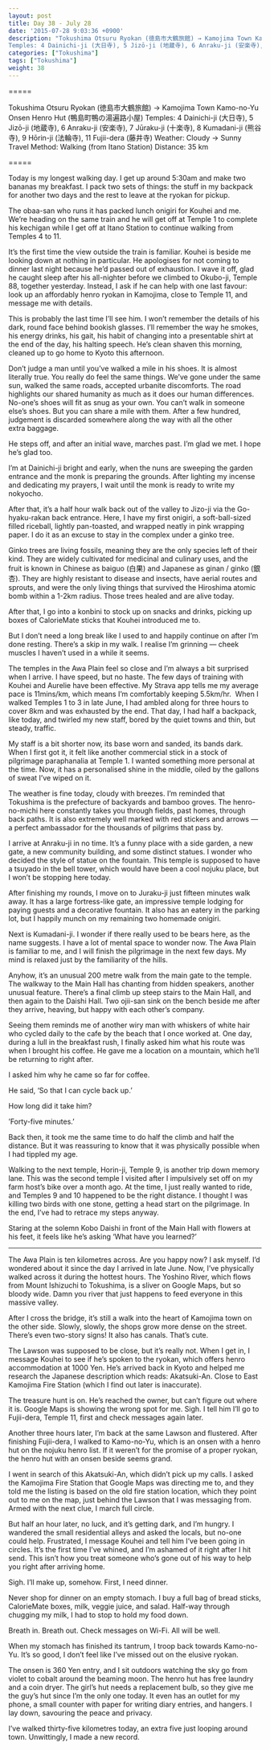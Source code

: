 ```yaml
---
layout: post
title: Day 38 - July 28
date: '2015-07-28 9:03:36 +0900'
description: "Tokushima Otsuru Ryokan (徳島市大鶴旅館) → Kamojima Town Kamo-no-Yu Onsen Henro Hut (鴨島町鴨の湯遍路小屋) / 
Temples: 4 Dainichi-ji (大日寺), 5 Jizō-ji (地蔵寺), 6 Anraku-ji (安楽寺), 7 Jūraku-ji (十楽寺), 8 Kumadani-ji (熊谷寺), 9 Hōrin-ji (法輪寺), 11 Fujii-dera (藤井寺)"
categories: ["Tokushima"]
tags: ["Tokushima"]
weight: 38
---
```

=====

Tokushima Otsuru Ryokan (徳島市大鶴旅館) → Kamojima Town Kamo-no-Yu Onsen Henro Hut (鴨島町鴨の湯遍路小屋)
Temples: 4 Dainichi-ji (大日寺), 5 Jizō-ji (地蔵寺), 6 Anraku-ji (安楽寺), 7 Jūraku-ji (十楽寺), 8 Kumadani-ji (熊谷寺), 9 Hōrin-ji (法輪寺), 11 Fujii-dera (藤井寺)
Weather: Cloudy → Sunny
Travel Method: Walking (from Itano Station)
Distance: 35 km

=====

Today is my longest walking day. I get up around 5:30am and make two bananas my breakfast. I pack two sets of things: the stuff in my backpack for another two days and the rest to leave at the ryokan for pickup.

The obaa-san who runs it has packed lunch onigiri for Kouhei and me. We’re heading on the same train and he will get off at Temple 1 to complete his kechigan while I get off at Itano Station to continue walking from Temples 4 to 11.

It’s the first time the view outside the train is familiar. Kouhei is beside me looking down at nothing in particular. He apologises for not coming to dinner last night because he’d passed out of exhaustion. I wave it off, glad he caught sleep after his all-nighter before we climbed to Okubo-ji, Temple 88, together yesterday. Instead, I ask if he can help with one last favour: look up an affordably henro ryokan in Kamojima, close to Temple 11, and message me with details.

This is probably the last time I’ll see him. I won’t remember the details of his dark, round face behind bookish glasses. I’ll remember the way he smokes, his energy drinks, his gait, his habit of changing into a presentable shirt at the end of the day, his halting speech. He’s clean shaven this morning, cleaned up to go home to Kyoto this afternoon.

Don’t judge a man until you’ve walked a mile in his shoes. It is almost literally true. You really do feel the same things. We’ve gone under the same sun, walked the same roads, accepted urbanite discomforts. The road highlights our shared humanity as much as it does our human differences. No-one’s shoes will fit as snug as your own. You can’t walk in someone else’s shoes. But you can share a mile with them. After a few hundred, judgement is discarded somewhere along the way with all the other extra baggage.

He steps off, and after an initial wave, marches past. I’m glad we met. I hope he’s glad too.

I’m at Dainichi-ji bright and early, when the nuns are sweeping the garden entrance and the monk is preparing the grounds. After lighting my incense and dedicating my prayers, I wait until the monk is ready to write my nokyocho.

After that, it’s a half hour walk back out of the valley to Jizo-ji via the Go-hyaku-rakan back entrance. Here, I have my first onigiri, a soft-ball-sized filled riceball, lightly pan-toasted, and wrapped neatly in pink wrapping paper. I do it as an excuse to stay in the complex under a ginko tree.

Ginko trees are living fossils, meaning they are the only species left of their kind. They are widely cultivated for medicinal and culinary uses, and the fruit is known in Chinese as baiguo (白果) and Japanese as ginan / ginko (銀杏). They are highly resistant to disease and insects, have aerial routes and sprouts, and were the only living things that survived the Hiroshima atomic bomb within a 1-2km radius. Those trees healed and are alive today.

After that, I go into a konbini to stock up on snacks and drinks, picking up boxes of CalorieMate sticks that Kouhei introduced me to.

But I don’t need a long break like I used to and happily continue on after I’m done resting. There’s a skip in my walk. I realise I’m grinning — cheek muscles I haven’t used in a while it seems.

The temples in the Awa Plain feel so close and I’m always a bit surprised when I arrive. I have speed, but no haste. The few days of training with Kouhei and Aurelie have been effective. My Strava app tells me my average pace is 11mins/km, which means I’m comfortably keeping 5.5km/hr.  When I walked Temples 1 to 3 in late June, I had ambled along for three hours to cover 8km and was exhausted by the end. That day, I had half a backpack, like today, and twirled my new staff, bored by the quiet towns and thin, but steady, traffic.

My staff is a bit shorter now, its base worn and sanded, its bands dark. When I first got it, it felt like another commercial stick in a stock of pilgrimage paraphanalia at Temple 1. I wanted something more personal at the time. Now, it has a personalised shine in the middle, oiled by the gallons of sweat I’ve wiped on it.

The weather is fine today, cloudy with breezes. I’m reminded that Tokushima is the prefecture of backyards and bamboo groves. The henro-no-michi here constantly takes you through fields, past homes, through back paths. It is also extremely well marked with red stickers and arrows — a perfect ambassador for the thousands of pilgrims that pass by.

I arrive at Anraku-ji in no time. It’s a funny place with a side garden, a new gate, a new community building, and some distinct statues. I wonder who decided the style of statue on the fountain. This temple is supposed to have a tsuyado in the bell tower, which would have been a cool nojuku place, but I won’t be stopping here today.

After finishing my rounds, I move on to Juraku-ji just fifteen minutes walk away. It has a large fortress-like gate, an impressive temple lodging for paying guests and a decorative fountain. It also has an eatery in the parking lot, but I happily munch on my remaining two homemade onigiri.

Next is Kumadani-ji. I wonder if there really used to be bears here, as the name suggests. I have a lot of mental space to wonder now. The Awa Plain is familiar to me, and I will finish the pilgrimage in the next few days. My mind is relaxed just by the familiarity of the hills.

Anyhow, it’s an unusual 200 metre walk from the main gate to the temple. The walkway to the Main Hall has chanting from hidden speakers, another unusual feature. There’s a final climb up steep stairs to the Main Hall, and then again to the Daishi Hall. Two ojii-san sink on the bench beside me after they arrive, heaving, but happy with each other’s company.

Seeing them reminds me of another wiry man with whiskers of white hair who cycled daily to the cafe by the beach that I once worked at. One day, during a lull in the breakfast rush, I finally asked him what his route was when I brought his coffee. He gave me a location on a mountain, which he’ll be returning to right after.

I asked him why he came so far for coffee.

He said, ‘So that I can cycle back up.’

How long did it take him?

’Forty-five minutes.’

Back then, it took me the same time to do half the climb and half the distance. But it was reassuring to know that it was physically possible when I had tippled my age.

Walking to the next temple, Horin-ji, Temple 9, is another trip down memory lane. This was the second temple I visited after I impulsively set off on my farm host’s bike over a month ago. At the time, I just really wanted to ride, and Temples 9 and 10 happened to be the right distance. I thought I was killing two birds with one stone, getting a head start on the pilgrimage. In the end, I’ve had to retrace my steps anyway.

Staring at the solemn Kobo Daishi in front of the Main Hall with flowers at his feet, it feels like he’s asking ‘What have you learned?’ 

***

The Awa Plain is ten kilometres across. Are you happy now? I ask myself. I’d wondered about it since the day I arrived in late June. Now, I’ve physically walked across it during the hottest hours. The Yoshino River, which flows from Mount Ishizuchi to Tokushima, is a sliver on Google Maps, but so bloody wide. Damn you river that just happens to feed everyone in this massive valley.

After I cross the bridge, it’s still a walk into the heart of Kamojima town on the other side. Slowly, slowly, the shops grow more dense on the street. There’s even two-story signs! It also has canals. That’s cute.

The Lawson was supposed to be close, but it’s really not. When I get in, I message Kouhei to see if he’s spoken to the ryokan, which offers henro accommodation at 1000 Yen. He’s arrived back in Kyoto and helped me research the Japanese description which reads: Akatsuki-An. Close to East Kamojima Fire Station (which I find out later is inaccurate).

The treasure hunt is on. He’s reached the owner, but can’t figure out where it is. Google Maps is showing the wrong spot for me. Sigh. I tell him I’ll go to Fujii-dera, Temple 11, first and check messages again later.

Another three hours later, I’m back at the same Lawson and flustered. After finishing Fujii-dera, I walked to Kamo-no-Yu, which is an onsen with a henro hut on the nojuku henro list. If it weren’t for the promise of a proper ryokan, the henro hut with an onsen beside seems grand.

I went in search of this Akatsuki-An, which didn’t pick up my calls. I asked the Kamojima Fire Station that Google Maps was directing me to, and they told me the listing is based on the old fire station location, which they point out to me on the map, just behind the Lawson that I was messaging from. Armed with the next clue, I march full circle.

But half an hour later, no luck, and it’s getting dark, and I’m hungry. I wandered the small residential alleys and asked the locals, but no-one could help. Frustrated, I message Kouhei and tell him I’ve been going in circles. It’s the first time I’ve whined, and I’m ashamed of it right after I hit send. This isn’t how you treat someone who’s gone out of his way to help you right after arriving home.

Sigh. I’ll make up, somehow. First, I need dinner.

Never shop for dinner on an empty stomach. I buy a full bag of bread sticks, CalorieMate boxes, milk, veggie juice, and salad. Half-way through chugging my milk, I had to stop to hold my food down.

Breath in. Breath out. Check messages on Wi-Fi. All will be well.

When my stomach has finished its tantrum, I troop back towards Kamo-no-Yu. It’s so good, I don’t feel like I’ve missed out on the elusive ryokan.

The onsen is 360 Yen entry, and I sit outdoors watching the sky go from violet to cobalt around the beaming moon. The henro hut has free laundry and a coin dryer. The girl’s hut needs a replacement bulb, so they give me the guy’s hut since I’m the only one today. It even has an outlet for my phone, a small counter with paper for writing diary entries, and hangers. I lay down, savouring the peace and privacy.

I’ve walked thirty-five kilometres today, an extra five just looping around town. Unwittingly, I made a new record.